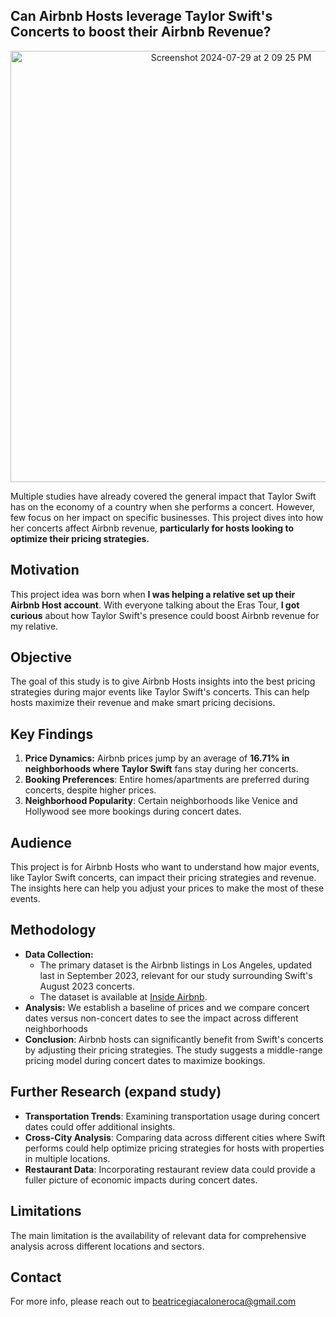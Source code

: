 ## Can Airbnb Hosts leverage Taylor Swift's Concerts to boost their Airbnb Revenue?

<div align="center">
  <img width="690" alt="Screenshot 2024-07-29 at 2 09 25 PM" src="https://github.com/user-attachments/assets/e5faf5a6-6969-43d4-9b9e-4cc99187ac61">
</div>


Multiple studies have already covered the general impact that Taylor Swift has on the economy of a country when she performs a concert. 
However, few focus on her impact on specific businesses. 
This project dives into how her concerts affect Airbnb revenue, **particularly for hosts looking to optimize their pricing strategies.**

## Motivation

This project idea was born when **I was helping a relative set up their Airbnb Host account**. With everyone talking about the Eras Tour, **I got curious** about how Taylor Swift's presence could boost Airbnb revenue for my relative.

## Objective

The goal of this study is to give Airbnb Hosts insights into the best pricing strategies during major events like Taylor Swift's concerts. This can help hosts maximize their revenue and make smart pricing decisions.

## Key Findings

1. **Price Dynamics:** Airbnb prices jump by an average of **16.71% in neighborhoods where Taylor Swift** fans stay during her concerts.
2. **Booking Preferences**: Entire homes/apartments are preferred during concerts, despite higher prices.
3. **Neighborhood Popularity**: Certain neighborhoods like Venice and Hollywood see more bookings during concert dates.


## Audience

This project is for Airbnb Hosts who want to understand how major events, like Taylor Swift concerts, can impact their pricing strategies and revenue. The insights here can help you adjust your prices to make the most of these events.

## Methodology

- **Data Collection:**
  * The primary dataset is the Airbnb listings in Los Angeles, updated last in September 2023, relevant for our study surrounding Swift's August 2023 concerts.
  *  The dataset is available at [Inside Airbnb](http://insideairbnb.com/get-the-data/).
- **Analysis:** We establish a baseline of prices and we compare concert dates versus non-concert dates to see the impact across different neighborhoods
- **Conclusion**: Airbnb hosts can significantly benefit from Swift's concerts by adjusting their pricing strategies. The study suggests a middle-range pricing model during concert dates to maximize bookings.

## Further Research (expand study)
- **Transportation Trends**: Examining transportation usage during concert dates could offer additional insights.
- **Cross-City Analysis**: Comparing data across different cities where Swift performs could help optimize pricing strategies for hosts with properties in multiple locations.
- **Restaurant Data**: Incorporating restaurant review data could provide a fuller picture of economic impacts during concert dates.

## Limitations
The main limitation is the availability of relevant data for comprehensive analysis across different locations and sectors.

## Contact
For more info, please reach out to beatricegiacaloneroca@gmail.com
